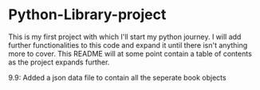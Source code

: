 ﻿# Python-Library-project
This is my first project with which I'll start my python journey. I will add further functionalities to this code and expand it until there isn't anything more to cover. 
This README will at some point contain a table of contents as the project expands further. 

9.9:
Added a json data file to contain all the seperate book objects